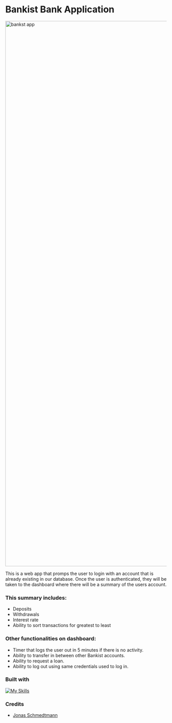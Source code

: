 # Bankist Bank Application

<img width="1698" alt="bankst app" src="https://user-images.githubusercontent.com/112902224/233224861-3ed560cd-cc2d-479d-82ec-41e80d131fec.png">

This is a web app that promps the user to login with an account that is already existing in our database. Once the user is authenticated, they will be taken to the dashboard where there will be a summary of the users account. 

### This summary includes:
* Deposits
* Withdrawals
* Interest rate
* Ability to sort transactions for greatest to least

### Other functionalities on dashboard:
* Timer that logs the user out in 5 minutes if there is no activity.
* Ability to transfer in between other Bankist accounts.
* Ability to request a loan.
* Ability to log out using same credentials used to log in.

### Built with

[![My Skills](https://skillicons.dev/icons?i=js,html,css)](https://skillicons.dev)

### Credits
* [Jonas Schmedtmann](https://www.udemy.com/user/jonasschmedtmann/) 
